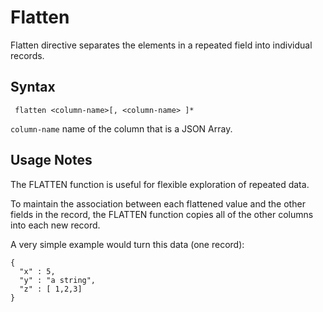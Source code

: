 # Flatten

Flatten directive separates the elements in a repeated field into individual records.

## Syntax 

```
 flatten <column-name>[, <column-name> ]*
```

```column-name``` name of the column that is a JSON Array.

## Usage Notes

The FLATTEN function is useful for flexible exploration of repeated data.

To maintain the association between each flattened value and the other fields in the record, the FLATTEN function copies all of the other columns into each new record.

A very simple example would turn this data (one record):

```
{
  "x" : 5,
  "y" : "a string",
  "z" : [ 1,2,3]
}
```
